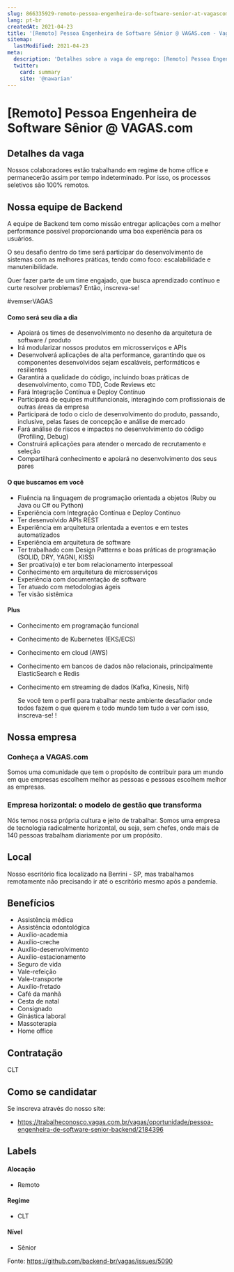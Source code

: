 ```yaml
---
slug: 866335929-remoto-pessoa-engenheira-de-software-senior-at-vagascom
lang: pt-br
createdAt: 2021-04-23
title: '[Remoto] Pessoa Engenheira de Software Sênior @ VAGAS.com - Vaga de Emprego'
sitemap:
  lastModified: 2021-04-23
meta:
  description: 'Detalhes sobre a vaga de emprego: [Remoto] Pessoa Engenheira de Software Sênior @ VAGAS.com'
  twitter:
    card: summary
    site: '@nawarian'
---
```


# [Remoto] Pessoa Engenheira de Software Sênior @ VAGAS.com

## Detalhes da vaga

Nossos colaboradores estão trabalhando em regime de home office e permanecerão assim por tempo indeterminado. Por isso, os processos seletivos são 100% remotos.

## Nossa equipe de Backend

A equipe de Backend tem como missão entregar aplicações com a melhor performance possível proporcionando uma boa experiência para os usuários.

O seu desafio dentro do time será participar do desenvolvimento de sistemas com as melhores práticas, tendo como foco: escalabilidade e manutenibilidade.

Quer fazer parte de um time engajado, que busca aprendizado contínuo e curte resolver problemas? Então, inscreva-se!

#vemserVAGAS

#### Como será seu dia a dia

- Apoiará os times de desenvolvimento no desenho da arquitetura de software / produto
- Irá modularizar nossos produtos em microsserviços e APIs
- Desenvolverá aplicações de alta performance, garantindo que os componentes desenvolvidos sejam escaláveis, performáticos e resilientes
- Garantirá a qualidade do código, incluindo boas práticas de desenvolvimento, como TDD, Code Reviews etc
- Fará Integração Contínua e Deploy Contínuo
- Participará de equipes multifuncionais, interagindo com profissionais de outras áreas da empresa
- Participará de todo o ciclo de desenvolvimento do produto, passando, inclusive, pelas fases de concepção e análise de mercado
- Fará análise de riscos e impactos no desenvolvimento do código (Profiling, Debug)
- Construirá aplicações para atender o mercado de recrutamento e seleção
- Compartilhará conhecimento e apoiará no desenvolvimento dos seus pares


#### O que buscamos em você

- Fluência na linguagem de programação orientada a objetos (Ruby ou Java ou C# ou Python)
- Experiência com Integração Contínua e Deploy Contínuo
- Ter desenvolvido APIs REST
- Experiência em arquitetura orientada a eventos e em testes automatizados
- Experiência em arquitetura de software
- Ter trabalhado com Design Patterns e boas práticas de programação (SOLID, DRY, YAGNI, KISS)
- Ser proativa(o) e ter bom relacionamento interpessoal
- Conhecimento em arquitetura de microsserviços
- Experiência com documentação de software
- Ter atuado com metodologias ágeis
- Ter visão sistêmica

#### Plus

- Conhecimento em programação funcional
- Conhecimento de Kubernetes (EKS/ECS)
- Conhecimento em cloud (AWS)
- Conhecimento em bancos de dados não relacionais, principalmente ElasticSearch e Redis
- Conhecimento em streaming de dados (Kafka, Kinesis, Nifi)

    Se você tem o perfil para trabalhar neste ambiente desafiador onde todos fazem o que querem e todo mundo tem tudo a ver com isso, inscreva-se! !

## Nossa empresa

### Conheça a VAGAS.com

Somos uma comunidade que tem o propósito de contribuir para um mundo em que empresas escolhem melhor as pessoas e pessoas escolhem melhor as empresas.

### Empresa horizontal: o modelo de gestão que transforma

Nós temos nossa própria cultura e jeito de trabalhar. Somos uma empresa de tecnologia radicalmente horizontal, ou seja, sem chefes, onde mais de 140 pessoas trabalham diariamente por um propósito.

## Local

Nosso escritório fica localizado na Berrini - SP, mas trabalhamos remotamente não precisando ir até o escritório mesmo após a pandemia.

## Benefícios

- Assistência médica
- Assistência odontológica
- Auxílio-academia
- Auxílio-creche
- Auxílio-desenvolvimento
- Auxílio-estacionamento
- Seguro de vida
- Vale-refeição
- Vale-transporte
- Auxílio-fretado
- Café da manhã
- Cesta de natal
- Consignado
- Ginástica laboral
- Massoterapia
- Home office 

## Contratação

CLT

## Como se candidatar

Se inscreva através do nosso site:

 - https://trabalheconosco.vagas.com.br/vagas/oportunidade/pessoa-engenheira-de-software-senior-backend/2184396

## Labels

#### Alocação
- Remoto

#### Regime
- CLT

#### Nível
- Sênior




Fonte: https://github.com/backend-br/vagas/issues/5090